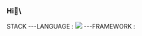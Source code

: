 ### Hi👋\

STACK
---LANGUAGE : <img src="https://img.shields.io/badge/html5-E34F26?style=for-the-badge&logo=html5&logoColor=white">
---FRAMEWORK :


<!--
**codingssagae/codingssagae** is a ✨ _special_ ✨ repository because its `README.md` (this file) appears on your GitHub profile.

Here are some ideas to get you started:

- 🔭 I’m currently working on ...
- 🌱 I’m currently learning ...
- 👯 I’m looking to collaborate on ...
- 🤔 I’m looking for help with ...
- 💬 Ask me about ...
- 📫 How to reach me: ...
- 😄 Pronouns: ...
- ⚡ Fun fact: ...
-->
